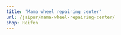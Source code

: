 ```yaml
---
title: "Mama wheel repairing center"
url: /jaipur/mama-wheel-repairing-center/
shop: Reifen
---
```

